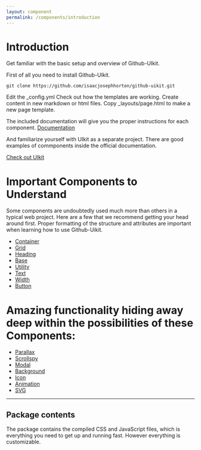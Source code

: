 ```yaml
---
layout: component
permalink: /components/introduction
---
```


# Introduction

<p class="uk-text-lead">Get familiar with the basic setup and overview of Github-UIkit.</p>

First of all you need to install Github-UIkit.
```
git clone https://github.com/isaacjosephhorton/github-uikit.git
```

Edit the \_config.yml
Check out how the templates are working.
Create content in new markdown or html files.
Copy  \_layouts/page.html to make a new page template.

The included documentation will give you the proper instructions for each component.
<a class="uk-button uk-button-secondary" href="/github-uikit/documentation">Documentation</a>

And familiarize yourself with UIkit as a separate project. There are good examples of commponents inside the official documentation.

<a class="uk-button uk-button-primary" href="https://getuikit.com">Check out UIkit</a>

# Important Components to Understand

Some components are undoubtedly used much more than others in a typical web project. Here are a few that we recommend getting your head around first. Proper formatting of the structure and attributes are important when learning how to use Github-Uikit.
* [Container](/components/container)
* [Grid](/components/grid)
* [Heading](/components/heading)
* [Base](/components/base)
* [Utility](/components/utility)
* [Text](/components/text)
* [Width](/components/width)
* [Button](/components/button)

# Amazing functionality hiding away deep within the possibilities of these Components:
* [Parallax](/components/parallax)
* [Scrollspy](/components/scrollspy)
* [Modal](/components/modal)
* [Background](/components/background)
* [Icon](/components/icon)
* [Animation](/components/animation)
* [SVG](/components/svg)

***

## Package contents

The package contains the compiled CSS and JavaScript files, which is everything you need to get up and running fast. However everything is customizable.
